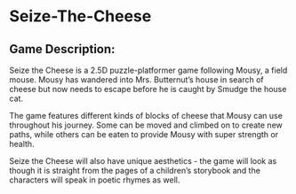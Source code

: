 # Seize-The-Cheese

## Game Description: 

Seize the Cheese is a 2.5D puzzle-platformer game following Mousy, a field mouse. Mousy has wandered into Mrs. Butternut’s house in search of cheese but now needs to escape before he is caught by Smudge the house cat.

The game features different kinds of blocks of cheese that Mousy can use throughout his journey. Some can be moved and climbed on to create new paths, while others can be eaten to provide Mousy with super strength or health.

Seize the Cheese will also have unique aesthetics - the game will look as though it is straight from the pages of a children’s storybook and the characters will speak in poetic rhymes as well. 
